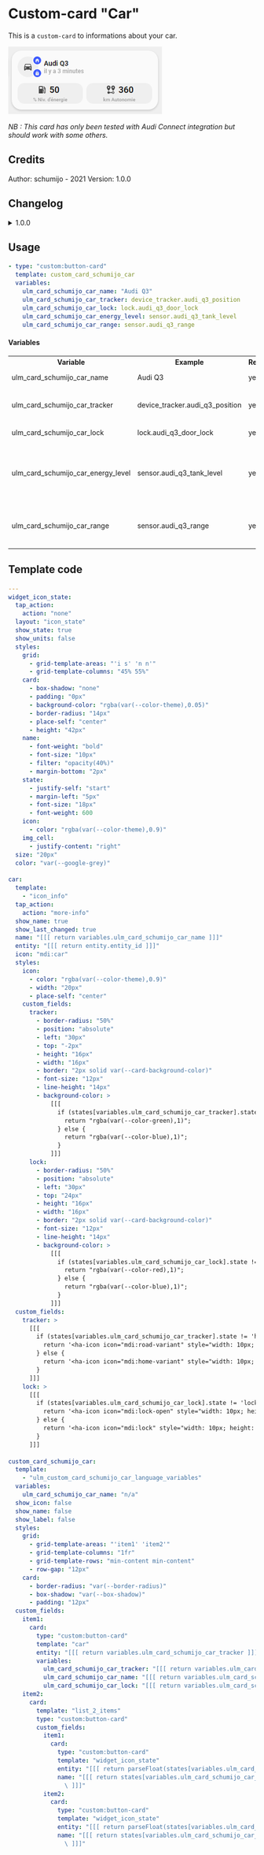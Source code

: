 # Custom-card "Car"
This is a `custom-card` to informations about your car.

![Generic](./car.png)

_NB : This card has only been tested with Audi Connect integration but should work with some others._

## Credits
Author: schumijo - 2021
Version: 1.0.0

## Changelog
<details>
<summary>1.0.0</summary>
Initial release
</details>

## Usage

```yaml
- type: "custom:button-card"
  template: custom_card_schumijo_car
  variables:
    ulm_card_schumijo_car_name: "Audi Q3"
    ulm_card_schumijo_car_tracker: device_tracker.audi_q3_position
    ulm_card_schumijo_car_lock: lock.audi_q3_door_lock
    ulm_card_schumijo_car_energy_level: sensor.audi_q3_tank_level
    ulm_card_schumijo_car_range: sensor.audi_q3_range
```
#### Variables
<table>
<tr>
<th>Variable</th>
<th>Example</th>
<th>Required</th>
<th>Explanation</th>
</tr>
<tr>
<td>ulm_card_schumijo_car_name</td>
<td>Audi Q3</td>
<td>yes</td>
<td>The name of your car</td>
</tr>
<tr>
<td>ulm_card_schumijo_car_tracker</td>
<td>device_tracker.audi_q3_position</td>
<td>yes</td>
<td>A device_tracker entity of your car</td>
</tr>
<tr>
<td>ulm_card_schumijo_car_lock</td>
<td>lock.audi_q3_door_lock</td>
<td>yes</td>
<td>A lock entity of your car</td>
</tr>
<tr>
<td>ulm_card_schumijo_car_energy_level</td>
<td>sensor.audi_q3_tank_level</td>
<td>yes</td>
<td>A sensor entity that represents energy level of your car (can be fuel or electric)</td>
</tr>
<tr>
<td>ulm_card_schumijo_car_range</td>
<td>sensor.audi_q3_range</td>
<td>yes</td>
<td>A sensor entity that represents range of your car</td>
</tr>
</table>

## Template code

```yaml
---
widget_icon_state:
  tap_action:
    action: "none"
  layout: "icon_state"
  show_state: true
  show_units: false
  styles:
    grid:
      - grid-template-areas: "'i s' 'n n'"
      - grid-template-columns: "45% 55%"
    card:
      - box-shadow: "none"
      - padding: "0px"
      - background-color: "rgba(var(--color-theme),0.05)"
      - border-radius: "14px"
      - place-self: "center"
      - height: "42px"
    name:
      - font-weight: "bold"
      - font-size: "10px"
      - filter: "opacity(40%)"
      - margin-bottom: "2px"
    state:
      - justify-self: "start"
      - margin-left: "5px"
      - font-size: "18px"
      - font-weight: 600
    icon:
      - color: "rgba(var(--color-theme),0.9)"
    img_cell:
      - justify-content: "right"
  size: "20px"
  color: "var(--google-grey)"

car:
  template:
    - "icon_info"
  tap_action:
    action: "more-info"
  show_name: true
  show_last_changed: true
  name: "[[[ return variables.ulm_card_schumijo_car_name ]]]"
  entity: "[[[ return entity.entity_id ]]]"
  icon: "mdi:car"
  styles:
    icon:
      - color: "rgba(var(--color-theme),0.9)"
      - width: "20px"
      - place-self: "center"
    custom_fields:
      tracker:
        - border-radius: "50%"
        - position: "absolute"
        - left: "30px"
        - top: "-2px"
        - height: "16px"
        - width: "16px"
        - border: "2px solid var(--card-background-color)"
        - font-size: "12px"
        - line-height: "14px"
        - background-color: >
            [[[
              if (states[variables.ulm_card_schumijo_car_tracker].state != 'home'){
                return "rgba(var(--color-green),1)";
              } else {
                return "rgba(var(--color-blue),1)";
              }
            ]]]
      lock:
        - border-radius: "50%"
        - position: "absolute"
        - left: "30px"
        - top: "24px"
        - height: "16px"
        - width: "16px"
        - border: "2px solid var(--card-background-color)"
        - font-size: "12px"
        - line-height: "14px"
        - background-color: >
            [[[
              if (states[variables.ulm_card_schumijo_car_lock].state != 'locked'){
                return "rgba(var(--color-red),1)";
              } else {
                return "rgba(var(--color-blue),1)";
              }
            ]]]
  custom_fields:
    tracker: >
      [[[
        if (states[variables.ulm_card_schumijo_car_tracker].state != 'home'){
          return '<ha-icon icon="mdi:road-variant" style="width: 10px; height: 10px; color: var(--primary-background-color);"></ha-icon>';
        } else {
          return '<ha-icon icon="mdi:home-variant" style="width: 10px; height: 10px; color: var(--primary-background-color);"></ha-icon>';
        }
      ]]]
    lock: >
      [[[
        if (states[variables.ulm_card_schumijo_car_lock].state != 'locked'){
          return '<ha-icon icon="mdi:lock-open" style="width: 10px; height: 10px; color: var(--primary-background-color);"></ha-icon>';
        } else {
          return '<ha-icon icon="mdi:lock" style="width: 10px; height: 10px; color: var(--primary-background-color);"></ha-icon>';
        }
      ]]]

custom_card_schumijo_car:
  template:
    - "ulm_custom_card_schumijo_car_language_variables"
  variables:
    ulm_card_schumijo_car_name: "n/a"
  show_icon: false
  show_name: false
  show_label: false
  styles:
    grid:
      - grid-template-areas: "'item1' 'item2'"
      - grid-template-columns: "1fr"
      - grid-template-rows: "min-content min-content"
      - row-gap: "12px"
    card:
      - border-radius: "var(--border-radius)"
      - box-shadow: "var(--box-shadow)"
      - padding: "12px"
  custom_fields:
    item1:
      card:
        type: "custom:button-card"
        template: "car"
        entity: "[[[ return variables.ulm_card_schumijo_car_tracker ]]]"
        variables:
          ulm_card_schumijo_car_tracker: "[[[ return variables.ulm_card_schumijo_car_tracker ]]]"
          ulm_card_schumijo_car_name: "[[[ return variables.ulm_card_schumijo_car_name ]]]"
          ulm_card_schumijo_car_lock: "[[[ return variables.ulm_card_schumijo_car_lock ]]]"
    item2:
      card:
        template: "list_2_items"
        type: "custom:button-card"
        custom_fields:
          item1:
            card:
              type: "custom:button-card"
              template: "widget_icon_state"
              entity: "[[[ return parseFloat(states[variables.ulm_card_schumijo_car_energy_level].state).toFixed(0) ]]]"
              name: "[[[ return states[variables.ulm_card_schumijo_car_energy_level].attributes.unit_of_measurement + ' ' + variables.ulm_custom_card_schumijo_car_energy_level\
                \ ]]]"
          item2:
            card:
              type: "custom:button-card"
              template: "widget_icon_state"
              entity: "[[[ return parseFloat(states[variables.ulm_card_schumijo_car_range].state).toFixed(0) ]]]"
              name: "[[[ return states[variables.ulm_card_schumijo_car_range].attributes.unit_of_measurement + ' ' + variables.ulm_custom_card_schumijo_car_range\
                \ ]]]"

```
